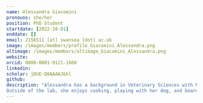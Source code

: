 ```yaml
---
name: Alessandra Giacomini
pronouns: she/her
position: PhD Student
startdate: [2022-10-01]
enddate: []
email: 2156511 [at] swansea [dot] ac.uk
image: /images/members/profile_Giacomini_Alessandra.png
altimage: /images/members/altimage_Giacomini_Alessandra.png
website:
orcid: 0000-0001-9121-1660
linkedin: 
scholar: jDUE-Q0AAAAJ&hl
github: 
description: "Alessandra has a background in Veterinary Sciences with Master's degrees from the University of Bologne (Italy) on feline oral squamous cell carcinoma and the National Veterinary School of Toulouse and CIRAD (France) on disease spreading risk through livestock trading networks. For her Ph.D, Alessandra studies parasite spread and microbiome-stressor relationships in domesticated and synanthropic species. Her work is supervised by [Dr Tamsyn Uren Webster](https://www.swansea.ac.uk/staff/t.m.urenwebster/) and Konstans. <br>
Outside of the lab, she enjoys cooking, playing with her dog, and board games."
---
```

